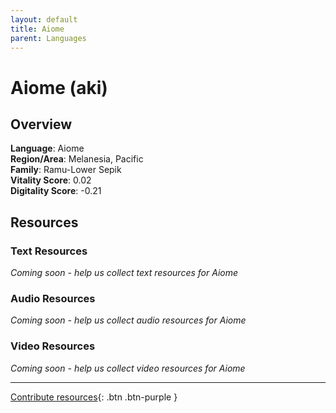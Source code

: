 ```yaml
---
layout: default
title: Aiome
parent: Languages
---
```


# Aiome (aki)

## Overview

**Language**: Aiome  
**Region/Area**: Melanesia, Pacific  
**Family**: Ramu-Lower Sepik  
**Vitality Score**: 0.02  
**Digitality Score**: -0.21  

## Resources

### Text Resources
*Coming soon - help us collect text resources for Aiome*

### Audio Resources
*Coming soon - help us collect audio resources for Aiome*

### Video Resources
*Coming soon - help us collect video resources for Aiome*

---

[Contribute resources](https://fairtrain.github.io/){: .btn .btn-purple }
